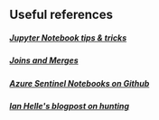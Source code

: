 ## Useful references
##### <a href="https://www.dataquest.io/blog/jupyter-notebook-tips-tricks-shortcuts/" target="_blank">Jupyter Notebook tips & tricks</a>

##### <a href="https://jakevdp.github.io/PythonDataScienceHandbook/03.07-merge-and-join.html" target="_blank">Joins and Merges</a>

##### <a href="https://github.com/Azure/Azure-Sentinel/tree/master/Notebooks" target="_blank">Azure Sentinel Notebooks on Github</a>

##### <a href="https://techcommunity.microsoft.com/t5/Azure-Sentinel/Security-Investigation-with-Azure-Sentinel-and-Jupyter-Notebooks/ba-p/432921" target="_blank">Ian Helle's blogpost on hunting</a>